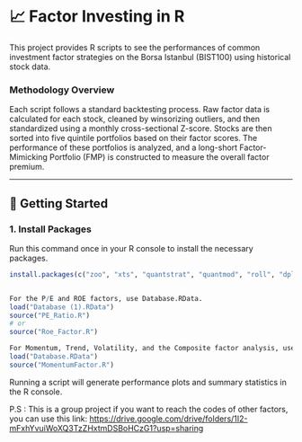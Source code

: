 # 📈 Factor Investing in R

This project provides R scripts to see the performances of common investment factor strategies on the Borsa Istanbul (BIST100) using historical stock data.

### Methodology Overview

Each script follows a standard backtesting process. Raw factor data is calculated for each stock, cleaned by winsorizing outliers, and then standardized using a monthly cross-sectional Z-score. Stocks are then sorted into five quintile portfolios based on their factor scores. The performance of these portfolios is analyzed, and a long-short Factor-Mimicking Portfolio (FMP) is constructed to measure the overall factor premium.

---

## 🚀 Getting Started

### 1. Install Packages
Run this command once in your R console to install the necessary packages.

```R
install.packages(c("zoo", "xts", "quantstrat", "quantmod", "roll", "dplyr", "ggplot2", "TTR", "devtools"))


For the P/E and ROE factors, use Database.RData.
load("Database (1).RData")
source("PE_Ratio.R") 
# or
source("Roe_Factor.R")

For Momentum, Trend, Volatility, and the Composite factor analysis, use Database.RData.
load("Database.RData")
source("MomentumFactor.R") 
```

Running a script will generate performance plots and summary statistics in the R console.

P.S : This is a group project if you want to reach the codes of other factors, you can use this link: https://drive.google.com/drive/folders/1I2-mFxhYvuiWoXQ3TzZHxtmDSBoHCzG1?usp=sharing
